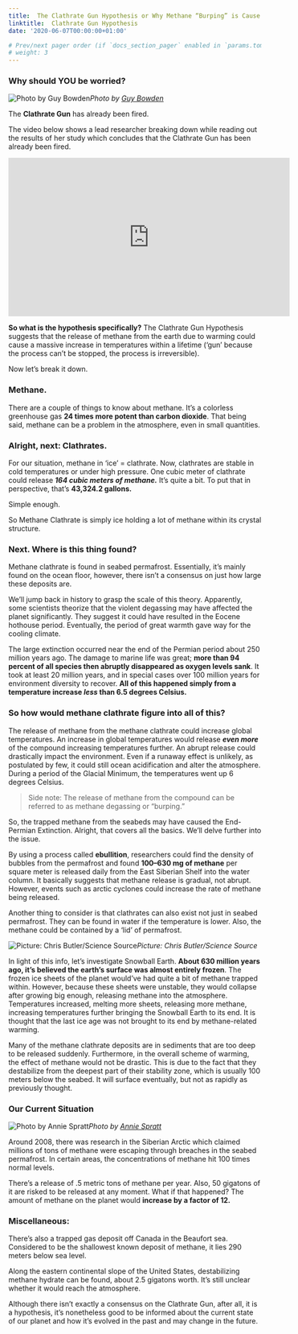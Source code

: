 ```yaml
---
title:  The Clathrate Gun Hypothesis or Why Methane “Burping” is Cause for Concern
linktitle:  Clathrate Gun Hypothesis
date: '2020-06-07T00:00:00+01:00'

# Prev/next pager order (if `docs_section_pager` enabled in `params.toml`)
# weight: 3
---
```


<!-- # The Clathrate Gun Hypothesis or Why Methane “Burping” is Cause for Concern -->

### Why should YOU be worried?

![Photo by [Guy Bowden](https://unsplash.com/@guybowden)](https://cdn-images-1.medium.com/max/8544/0*wznQ9ShOReP7Exh3)*Photo by [Guy Bowden](https://unsplash.com/@guybowden)*

The **Clathrate Gun** has already been fired.

The video below shows a lead researcher breaking down while reading out the results of her study which concludes that the Clathrate Gun has been already been fired.

<center><iframe width="560" height="315" src="https://www.youtube.com/embed/kx1Jxk6kjbQ?start=377" title="YouTube video player" frameborder="0" allow="accelerometer; autoplay; clipboard-write; encrypted-media; gyroscope; picture-in-picture" allowfullscreen></iframe></center>

**So what is the hypothesis specifically?** 
The Clathrate Gun Hypothesis suggests that the release of methane from the earth due to warming could cause a massive increase in temperatures within a lifetime (‘gun’ because the process can’t be stopped, the process is irreversible).

Now let’s break it down.

### Methane.

There are a couple of things to know about methane. It’s a colorless greenhouse gas **24 times more potent than carbon dioxide**. That being said, methane can be a problem in the atmosphere, even in small quantities.

### Alright, next: Clathrates.

For our situation, methane in ‘ice’ = clathrate. Now, clathrates are stable in cold temperatures or under high pressure. One cubic meter of clathrate could release ***164 cubic meters of methane.*** It’s quite a bit. To put that in perspective, that’s **43,324.2 gallons.**

Simple enough.

So Methane Clathrate is simply ice holding a lot of methane within its crystal structure.

### Next. Where is this thing found?

Methane clathrate is found in seabed permafrost. Essentially, it’s mainly found on the ocean floor, however, there isn’t a consensus on just how large these deposits are.

We’ll jump back in history to grasp the scale of this theory. Apparently, some scientists theorize that the violent degassing may have affected the planet significantly. They suggest it could have resulted in the Eocene hothouse period. Eventually, the period of great warmth gave way for the cooling climate.

The large extinction occurred near the end of the Permian period about 250 million years ago. The damage to marine life was great; **more than 94 percent of all species then abruptly disappeared as oxygen levels sank**. It took at least 20 million years, and in special cases over 100 million years for environment diversity to recover. **All of this happened simply from a temperature increase *less* than 6.5 degrees Celsius.**

### So how would methane clathrate figure into all of this?

The release of methane from the methane clathrate could increase global temperatures. An increase in global temperatures would release ***even more*** of the compound increasing temperatures further. An abrupt release could drastically impact the environment. Even if a runaway effect is unlikely, as postulated by few, it could still ocean acidification and alter the atmosphere. During a period of the Glacial Minimum, the temperatures went up 6 degrees Celsius.
> Side note: The release of methane from the compound can be referred to as methane degassing or “burping.”

So, the trapped methane from the seabeds may have caused the End-Permian Extinction. Alright, that covers all the basics. We’ll delve further into the issue.

By using a process called **ebullition**, researchers could find the density of bubbles from the permafrost and found **100–630 mg of methane** per square meter is released daily from the East Siberian Shelf into the water column. It basically suggests that methane release is gradual, not abrupt. However, events such as arctic cyclones could increase the rate of methane being released.

Another thing to consider is that clathrates can also exist not just in seabed permafrost. They can be found in water if the temperature is lower. Also, the methane could be contained by a ‘lid’ of permafrost.

![Picture: Chris Butler/Science Source](https://cdn-images-1.medium.com/max/2048/1*Qg3f_2j0QReUGBuBEqYJmg@2x.jpeg)*Picture: Chris Butler/Science Source*

In light of this info, let’s investigate Snowball Earth. **About 630 million years ago, it’s believed the earth’s surface was almost entirely frozen**. The frozen ice sheets of the planet would’ve had quite a bit of methane trapped within. However, because these sheets were unstable, they would collapse after growing big enough, releasing methane into the atmosphere. Temperatures increased, melting more sheets, releasing more methane, increasing temperatures further bringing the Snowball Earth to its end. It is thought that the last ice age was not brought to its end by methane-related warming.

Many of the methane clathrate deposits are in sediments that are too deep to be released suddenly. Furthermore, in the overall scheme of warming, the effect of methane would not be drastic. This is due to the fact that they destabilize from the deepest part of their stability zone, which is usually 100 meters below the seabed. It will surface eventually, but not as rapidly as previously thought.

### Our Current Situation

![Photo by [Annie Spratt](https://unsplash.com/@anniespratt)](https://cdn-images-1.medium.com/max/8000/0*qX94jQVnCo63swWO)*Photo by [Annie Spratt](https://unsplash.com/@anniespratt)*

Around 2008, there was research in the Siberian Arctic which claimed millions of tons of methane were escaping through breaches in the seabed permafrost. In certain areas, the concentrations of methane hit 100 times normal levels.

There’s a release of .5 metric tons of methane per year. Also, 50 gigatons of it are risked to be released at any moment. What if that happened? The amount of methane on the planet would **increase by a factor of 12.**

### Miscellaneous:

There’s also a trapped gas deposit off Canada in the Beaufort sea. Considered to be the shallowest known deposit of methane, it lies 290 meters below sea level.

Along the eastern continental slope of the United States, destabilizing methane hydrate can be found, about 2.5 gigatons worth. It’s still unclear whether it would reach the atmosphere.

Although there isn’t exactly a consensus on the Clathrate Gun, after all, it is a hypothesis, it’s nonetheless good to be informed about the current state of our planet and how it’s evolved in the past and may change in the future.
